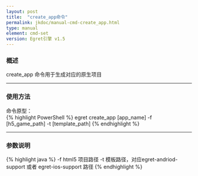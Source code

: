 ```yaml
---
layout: post
title:  "create_app命令"
permalink: jkdoc/manual-cmd-create_app.html
type: manual
element: cmd-set
version: Egret引擎 v1.5
---
```

   
### 概述
   
create_app 命令用于生成对应的原生项目
    
------
     
### 使用方法

命令原型：    
{% highlight PowerShell %}
egret create_app [app_name] -f [h5_game_path] -t [template_path]
{% endhighlight %}
      
-----
    
### 参数说明
    
{% highlight java %}
-f    html5 项目路径
-t    模板路径，对应egret-andriod-support 或者 egret-ios-support 路径
{% endhighlight %}
     
     



